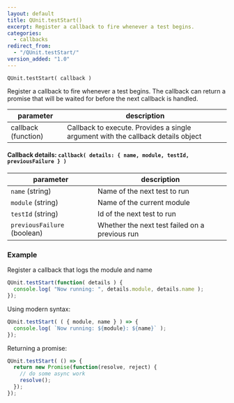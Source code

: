 ```yaml
---
layout: default
title: QUnit.testStart()
excerpt: Register a callback to fire whenever a test begins.
categories:
  - callbacks
redirect_from:
  - "/QUnit.testStart/"
version_added: "1.0"
---
```


`QUnit.testStart( callback )`

Register a callback to fire whenever a test begins. The callback can return a promise that will be waited for before the next callback is handled.

| parameter | description |
|-----------|-------------|
| callback (function) | Callback to execute. Provides a single argument with the callback details object |

#### Callback details: `callback( details: { name, module, testId, previousFailure } )`

| parameter | description |
|-----------|-------------|
| `name` (string) | Name of the next test to run |
| `module` (string) | Name of the current module |
| `testId` (string) | Id of the next test to run |
| `previousFailure` (boolean) | Whether the next test failed on a previous run |

### Example

Register a callback that logs the module and name

```js
QUnit.testStart(function( details ) {
  console.log( "Now running: ", details.module, details.name );
});
```

Using modern syntax:

```js
QUnit.testStart( ( { module, name } ) => {
  console.log( `Now running: ${module}: ${name}` );
});
```

Returning a promise:

```js
QUnit.testStart( () => {
  return new Promise(function(resolve, reject) {
    // do some async work
    resolve();
  });
});
```
